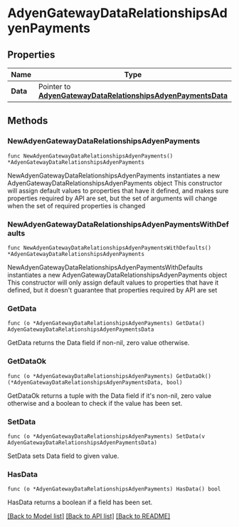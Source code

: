 # AdyenGatewayDataRelationshipsAdyenPayments

## Properties

Name | Type | Description | Notes
------------ | ------------- | ------------- | -------------
**Data** | Pointer to [**AdyenGatewayDataRelationshipsAdyenPaymentsData**](AdyenGatewayDataRelationshipsAdyenPaymentsData.md) |  | [optional] 

## Methods

### NewAdyenGatewayDataRelationshipsAdyenPayments

`func NewAdyenGatewayDataRelationshipsAdyenPayments() *AdyenGatewayDataRelationshipsAdyenPayments`

NewAdyenGatewayDataRelationshipsAdyenPayments instantiates a new AdyenGatewayDataRelationshipsAdyenPayments object
This constructor will assign default values to properties that have it defined,
and makes sure properties required by API are set, but the set of arguments
will change when the set of required properties is changed

### NewAdyenGatewayDataRelationshipsAdyenPaymentsWithDefaults

`func NewAdyenGatewayDataRelationshipsAdyenPaymentsWithDefaults() *AdyenGatewayDataRelationshipsAdyenPayments`

NewAdyenGatewayDataRelationshipsAdyenPaymentsWithDefaults instantiates a new AdyenGatewayDataRelationshipsAdyenPayments object
This constructor will only assign default values to properties that have it defined,
but it doesn't guarantee that properties required by API are set

### GetData

`func (o *AdyenGatewayDataRelationshipsAdyenPayments) GetData() AdyenGatewayDataRelationshipsAdyenPaymentsData`

GetData returns the Data field if non-nil, zero value otherwise.

### GetDataOk

`func (o *AdyenGatewayDataRelationshipsAdyenPayments) GetDataOk() (*AdyenGatewayDataRelationshipsAdyenPaymentsData, bool)`

GetDataOk returns a tuple with the Data field if it's non-nil, zero value otherwise
and a boolean to check if the value has been set.

### SetData

`func (o *AdyenGatewayDataRelationshipsAdyenPayments) SetData(v AdyenGatewayDataRelationshipsAdyenPaymentsData)`

SetData sets Data field to given value.

### HasData

`func (o *AdyenGatewayDataRelationshipsAdyenPayments) HasData() bool`

HasData returns a boolean if a field has been set.


[[Back to Model list]](../README.md#documentation-for-models) [[Back to API list]](../README.md#documentation-for-api-endpoints) [[Back to README]](../README.md)


